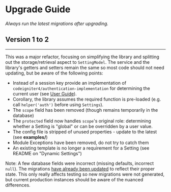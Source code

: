 # Upgrade Guide

*Always run the latest migrations after upgrading.*

## Version 1 to 2
***

This was a major refactor, focusing on simplifying the library and splitting out the
storage/retrieval aspect to `SettingModel`. The service and the library's getters and setters
remain the same so most code should not need updating, but be aware of the following points:

* Instead of a session key provide an implementation of `codeigniter4/authentication-implementation` for determining the current user (see [User Guide](https://codeigniter4.github.io/CodeIgniter4/extending/authentication.html)).
* Corollary, the library assumes the required function is pre-loaded (e.g. call `helper('auth')` before using `Settings`).
* The `scope` field has been removed (though remains temporarily in the database)
* The `protected` field now handles `scope`'s original role: determining whether a Setting is "global" or can be overridden by a user value.
* The config file is stripped of unused properties - update to the latest (see **examples/**)
* Module Exceptions have been removed, do not try to catch them
* An existing template is no longer a requirement for a Setting (see README on "Dynamic Settings")

Note: A few database fields were incorrect (missing defaults, incorrect `null`).
The migrations [have already been updated](https://github.com/tattersoftware/codeigniter4-settings/commit/c04e9786a4f63f201a96dd493a56906217f3e471#diff-63d471d44e7b8969aa5fdb0d55653d9cc25a86f18e01aafae08172b1d7f20058)
to reflect their proper state. This only really affects testing so new migrations were not
generated, but current production instances should be aware of the nuanced differences.

